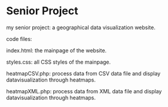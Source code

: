 # Senior Project
my senior project: a geographical data visualization website.

code files:

index.html: the mainpage of the website.

styles.css: all CSS styles of the mainpage. 

heatmapCSV.php: process data from CSV data file and display datavisualization through heatmaps. 

heatmapXML.php: process data from XML data file and display datavisualization through heatmaps.


